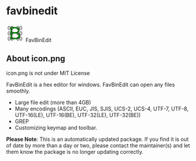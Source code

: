 # favbinedit
![FavBinEdit](icon.png)
FavBinEdit

## About icon.png
icon.png is not under MIT License



<!-- 10 -->
FavBinEdit is a hex editor for windows. FavBinEdit can open any files smoothly.

* Large file edit (more than 4GB)
* Many encodings (ASCII, EUC, JIS, SJIS, UCS-2, UCS-4, UTF-7, UTF-8, UTF-16(LE), UTF-16(BE), UTF-32(LE), UTF-32(BE))
* GREP
* Customizing keymap and toolbar.

**Please Note**: This is an automatically updated package. If you find it is 
out of date by more than a day or two, please contact the maintainer(s) and
let them know the package is no longer updating correctly.